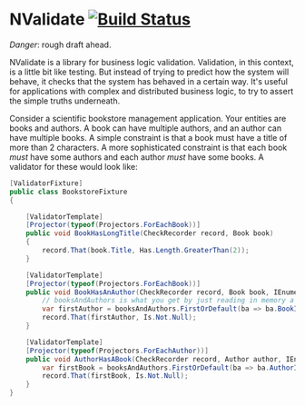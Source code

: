 # NValidate [![Build Status](https://travis-ci.org/horia141/nvalidate.svg?branch=master)](https://travis-ci.org/horia141/nvalidate)

_Danger_: rough draft ahead.

NValidate is a library for business logic validation. Validation, in this context, is a little bit like testing. But instead of trying to predict how the system will behave, it checks that the system has behaved in a certain way. It's useful for applications with complex and distributed business logic, to try to assert the simple truths underneath.

Consider a scientific bookstore management application. Your entities are books and authors. A book can have multiple authors, and an author can have multiple books. A simple constraint is that a book must have a title of more than 2 characters. A more sophisticated constraint is that each book _must_ have some authors and each author _must_ have some books. A validator for these would look like:

```cs
[ValidatorFixture]
public class BookstoreFixture
{

    [ValidatorTemplate]
    [Projector(typeof(Projectors.ForEachBook))]
    public void BookHasLongTitle(CheckRecorder record, Book book)
    {
        record.That(book.Title, Has.Length.GreaterThan(2));
    }

    [ValidatorTemplate]
    [Projector(typeof(Projectors.ForEachBook))]
    public void BookHasAnAuthor(CheckRecorder record, Book book, IEnumerable<BookAndAuthor> booksAndAuthors) {
        // booksAndAuthors is what you get by just reading in memory a many-to-many table.
        var firstAuthor = booksAndAuthors.FirstOrDefault(ba => ba.BookId = book.Id);
        record.That(firstAuthor, Is.Not.Null);
    }

    [ValidatorTemplate]
    [Projector(typeof(Projectors.ForEachAuthor))]
    public void AuthorHasABook(CheckRecorder record, Author author, IEnumerable<BookAndAuthor> booksAndAuthors) {
        var firstBook = booksAndAuthors.FirstOrDefault(ba => ba.AuthorId = author.Id);
        record.That(firstBook, Is.Not.Null);
    }
}
```
